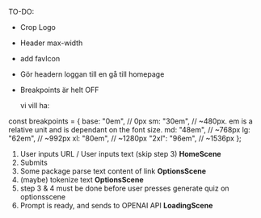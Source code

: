 TO-DO:

- Crop Logo
- Header max-width
- add favIcon
- Gör headern loggan till en gå till homepage
- Breakpoints är helt OFF

  vi vill ha:

const breakpoints = {
base: "0em", // 0px
sm: "30em", // ~480px. em is a relative unit and is dependant on the font size.
md: "48em", // ~768px
lg: "62em", // ~992px
xl: "80em", // ~1280px
"2xl": "96em", // ~1536px
};

1. User inputs URL / User inputs text (skip step 3) **HomeScene**
2. Submits
3. Some package parse text content of link **OptionsScene**
4. (maybe) tokenize text **OptionsScene**
5. step 3 & 4 must be done before user presses generate quiz on optionsscene
6. Prompt is ready, and sends to OPENAI API **LoadingScene**
